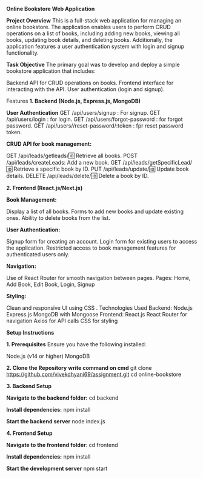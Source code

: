 **Online Bookstore Web Application**

**Project Overview**
This is a full-stack web application for managing an online bookstore. The application enables users to perform CRUD operations on a list of books, including adding new books, viewing all books, updating book details, and deleting books. Additionally, the application features a user authentication system with login and signup functionality.

**Task Objective**
The primary goal was to develop and deploy a simple bookstore application that includes:

Backend API for CRUD operations on books.
Frontend interface for interacting with the API.
User authentication (login and signup).

Features
**1. Backend (Node.js, Express.js, MongoDB)**

**User Authentication**
GET /api/users/signup : For signup.
GET /api/users/login : for login.
GET /api/users/forgot-password : for forgot password.
GET /api/users//reset-password/:token : fpr reset password token.

**CRUD API for book management:**

GET /api/leads/getleads/:id: Retrieve all books.
POST /api/leads/createLeads: Add a new book.
GET /api/leads/getSpecificLead/:id: Retrieve a specific book by ID.
PUT /api/leads/update/:id: Update book details.
DELETE /api/leads/delete/:id: Delete a book by ID.


**2. Frontend (React.js/Next.js)**

**Book Management:**

Display a list of all books.
Forms to add new books and update existing ones.
Ability to delete books from the list.

**User Authentication:**

Signup form for creating an account.
Login form for existing users to access the application.
Restricted access to book management features for authenticated users only.

**Navigation:**

Use of React Router for smooth navigation between pages.
Pages: Home, Add Book, Edit Book, Login, Signup

**Styling:**

Clean and responsive UI using CSS .
Technologies Used
Backend:
Node.js
Express.js
MongoDB with Mongoose
Frontend:
React.js
React Router for navigation
Axios for API calls
CSS for styling

**Setup Instructions**

**1. Prerequisites**
Ensure you have the following installed:

Node.js (v14 or higher)
MongoDB

**2. Clone the Repository**
**write command on cmd**
git clone https://github.com/vivekdhyani69/assignment.git
cd online-bookstore  

**3. Backend Setup**

**Navigate to the backend folder:**
cd backend  

**Install dependencies:**
npm install

**Start the backend server**
node index.js

**4. Frontend Setup**

**Navigate to the frontend folder**:
cd frontend  

**Install dependencies:**
npm install  

**Start the development server**
npm start  


